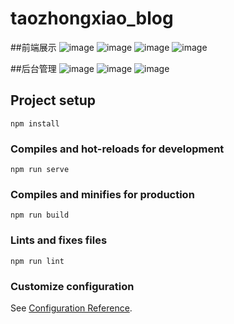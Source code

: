 # taozhongxiao_blog

##前端展示
![image](https://user-images.githubusercontent.com/69794676/110360628-ef5a4200-8079-11eb-9dd0-776a447953e9.png)
![image](https://user-images.githubusercontent.com/69794676/110360725-0bf67a00-807a-11eb-82e0-6cfef9279da2.png)
![image](https://user-images.githubusercontent.com/69794676/110360837-36483780-807a-11eb-9bcb-70af0120d5ff.png)
![image](https://user-images.githubusercontent.com/69794676/110360901-4a8c3480-807a-11eb-95ca-3fd9b2163538.png)

##后台管理
![image](https://user-images.githubusercontent.com/69794676/110361013-698ac680-807a-11eb-98ea-68d76cc63da5.png)
![image](https://user-images.githubusercontent.com/69794676/110361113-89ba8580-807a-11eb-869b-1e1c837d2b2e.png)
![image](https://user-images.githubusercontent.com/69794676/110361151-96d77480-807a-11eb-8d59-d1ff1519e2d7.png)


## Project setup
```
npm install
```

### Compiles and hot-reloads for development
```
npm run serve
```

### Compiles and minifies for production
```
npm run build
```

### Lints and fixes files
```
npm run lint
```

### Customize configuration
See [Configuration Reference](https://cli.vuejs.org/config/).
